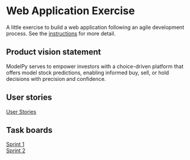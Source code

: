 # Web Application Exercise

A little exercise to build a web application following an agile development process. See the [instructions](instructions.md) for more detail.

## Product vision statement
ModelPy serves to empower investors with a choice-driven platform that offers model stock predictions, enabling informed buy, sell, or hold decisions with precision and confidence.

## User stories

[User Stories](https://github.com/software-students-spring2024/2-web-app-exercise-iloveswe/issues)

## Task boards

[Sprint 1](https://github.com/orgs/software-students-spring2024/projects/2) <br/>
[Sprint 2](https://github.com/orgs/software-students-spring2024/projects/3)

